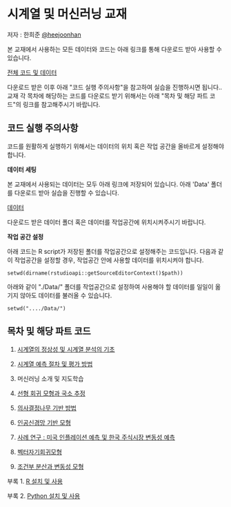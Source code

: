 # 시계열 및 머신러닝 교재

저자 : 한희준 [@heejoonhan](https://github.com/heejoonhan) <br>

본 교재에서 사용하는 모든 데이터와 코드는 아래 링크를 통해 다운로드 받아 사용할 수 있습니다.

[전체 코드 및 데이터](https://github.com/heejoonhan/Time-Series-and-Machine-Learning-Textbook/tree/main/%EC%BD%94%EB%93%9C%20%EB%B0%8F%20%EB%8D%B0%EC%9D%B4%ED%84%B0)

다운로드 받은 이후 아래 "코드 실행 주의사항"을 참고하여 실습을 진행하시면 됩니다.. 교재 각 목차에 해당하는 코드를 다운로드 받기 위해서는 아래 "목차 및 해당 파트 코드"의 링크를 참고해주시기 바랍니다.

## 코드 실행 주의사항

코드를 원활하게 실행하기 위해서는 데이터의 위치 혹은 작업 공간을 올바르게 설정해야 합니다.

**데이터 세팅**

본 교재에서 사용되는 데이터는 모두 아래 링크에 저장되어 있습니다. 아래 'Data' 폴더를 다운로드 받아 실습을 진행할 수 있습니다. <br>

[데이터](https://github.com/heejoonhan/Time-Series-and-Machine-Learning-Textbook/tree/main/%EC%BD%94%EB%93%9C%20%EB%B0%8F%20%EB%8D%B0%EC%9D%B4%ED%84%B0/Data)

다운로드 받은 데이터 폴더 혹은 데이터를 작업공간에 위치시켜주시기 바랍니다.

**작업 공간 설정**

아래 코드는 R script가 저장된 폴더를 작업공간으로 설정해주는 코드입니다. 다음과 같이 작업공간을 설정할 경우, 작업공간 안에 사용할 데이터를 위치시켜야 합니다.

```CLI
setwd(dirname(rstudioapi::getSourceEditorContext()$path))
```

아래와 같이 "./Data/" 폴더를 작업공간으로 설정하여 사용해야 할 데이터를 일일이 옮기지 않아도 데이터를 불러올 수 있습니다.

```CLI
setwd("..../Data/")
```

## 목차 및 해당 파트 코드
1. [시계열의 정상성 및 시계열 분석의 기초]((https://github.com/heejoonhan/Time-Series-and-Machine-Learning-Textbook/tree/main/%EC%BD%94%EB%93%9C%20%EB%B0%8F%20%EB%8D%B0%EC%9D%B4%ED%84%B0/Ch1%20and%20Ch2)) <br>

2. [시계열 예측 절차 및 평가 방법](https://github.com/heejoonhan/Time-Series-and-Machine-Learning-Textbook/tree/main/%EC%BD%94%EB%93%9C%20%EB%B0%8F%20%EB%8D%B0%EC%9D%B4%ED%84%B0/Ch1%20and%20Ch2) <br>

3. 머신러닝 소개 및 지도학습 <br>

4. [선형 회귀 모형과 국소 추정](https://github.com/heejoonhan/Time-Series-and-Machine-Learning-Textbook/tree/main/%EC%BD%94%EB%93%9C%20%EB%B0%8F%20%EB%8D%B0%EC%9D%B4%ED%84%B0/Ch4%20to%20Ch6) <br>

5. [의사결정나무 기반 방법](https://github.com/heejoonhan/Time-Series-and-Machine-Learning-Textbook/tree/main/%EC%BD%94%EB%93%9C%20%EB%B0%8F%20%EB%8D%B0%EC%9D%B4%ED%84%B0/Ch4%20to%20Ch6) <br>

6. [인공신경망 기반 모형](https://github.com/heejoonhan/Time-Series-and-Machine-Learning-Textbook/tree/main/%EC%BD%94%EB%93%9C%20%EB%B0%8F%20%EB%8D%B0%EC%9D%B4%ED%84%B0/Ch4%20to%20Ch6) <br>

7. [사례 연구 : 미국 인플레이션 예측 및 한국 주식시장 변동성 예측](https://github.com/heejoonhan/Time-Series-and-Machine-Learning-Textbook/tree/main/%EC%BD%94%EB%93%9C%20%EB%B0%8F%20%EB%8D%B0%EC%9D%B4%ED%84%B0/Ch7%20US%20inflation) <br>

8. [벡터자기회귀모형](https://github.com/heejoonhan/Time-Series-and-Machine-Learning-Textbook/tree/main/%EC%BD%94%EB%93%9C%20%EB%B0%8F%20%EB%8D%B0%EC%9D%B4%ED%84%B0/Ch8%20and%20Ch9) <br>

9. [조건부 분산과 변동성 모형](https://github.com/heejoonhan/Time-Series-and-Machine-Learning-Textbook/tree/main/%EC%BD%94%EB%93%9C%20%EB%B0%8F%20%EB%8D%B0%EC%9D%B4%ED%84%B0/Ch8%20and%20Ch9) <br>

부록 1. [R 설치 및 사용](https://github.com/heejoonhan/Time-Series-and-Machine-Learning-Textbook/tree/main/%EC%BD%94%EB%93%9C%20%EB%B0%8F%20%EB%8D%B0%EC%9D%B4%ED%84%B0/%EB%B6%80%EB%A1%9DA%20%20R%20%EA%B8%B0%EB%B3%B8) <br>

부록 2. [Python 설치 및 사용](https://github.com/heejoonhan/Time-Series-and-Machine-Learning-Textbook/tree/main/%EC%BD%94%EB%93%9C%20%EB%B0%8F%20%EB%8D%B0%EC%9D%B4%ED%84%B0/%EB%B6%80%EB%A1%9D%20Python%20%EA%B8%B0%EB%B3%B8) <br>
